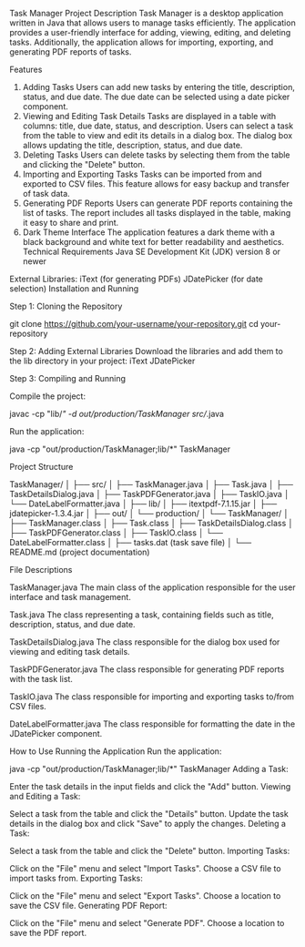 Task Manager
Project Description
Task Manager is a desktop application written in Java that allows users to manage tasks efficiently. The application provides a user-friendly interface for adding, viewing, editing, and deleting tasks. Additionally, the application allows for importing, exporting, and generating PDF reports of tasks.

Features
1. Adding Tasks
Users can add new tasks by entering the title, description, status, and due date.
The due date can be selected using a date picker component.
2. Viewing and Editing Task Details
Tasks are displayed in a table with columns: title, due date, status, and description.
Users can select a task from the table to view and edit its details in a dialog box.
The dialog box allows updating the title, description, status, and due date.
3. Deleting Tasks
Users can delete tasks by selecting them from the table and clicking the "Delete" button.
4. Importing and Exporting Tasks
Tasks can be imported from and exported to CSV files.
This feature allows for easy backup and transfer of task data.
5. Generating PDF Reports
Users can generate PDF reports containing the list of tasks.
The report includes all tasks displayed in the table, making it easy to share and print.
6. Dark Theme Interface
The application features a dark theme with a black background and white text for better readability and aesthetics.
Technical Requirements
Java SE Development Kit (JDK) version 8 or newer

External Libraries:
iText (for generating PDFs)
JDatePicker (for date selection)
Installation and Running

Step 1: Cloning the Repository

git clone https://github.com/your-username/your-repository.git
cd your-repository

Step 2: Adding External Libraries
Download the libraries and add them to the lib directory in your project:
iText
JDatePicker

Step 3: Compiling and Running

Compile the project:

javac -cp "lib/*" -d out/production/TaskManager src/*.java

Run the application:

java -cp "out/production/TaskManager;lib/*" TaskManager


Project Structure

TaskManager/
│
├── src/
│   ├── TaskManager.java
│   ├── Task.java
│   ├── TaskDetailsDialog.java
│   ├── TaskPDFGenerator.java
│   ├── TaskIO.java
│   └── DateLabelFormatter.java
│
├── lib/
│   ├── itextpdf-7.1.15.jar
│   ├── jdatepicker-1.3.4.jar
│
├── out/
│   └── production/
│       └── TaskManager/
│           ├── TaskManager.class
│           ├── Task.class
│           ├── TaskDetailsDialog.class
│           ├── TaskPDFGenerator.class
│           ├── TaskIO.class
│           └── DateLabelFormatter.class
│
├── tasks.dat (task save file)
│
└── README.md (project documentation)

File Descriptions

TaskManager.java
The main class of the application responsible for the user interface and task management.

Task.java
The class representing a task, containing fields such as title, description, status, and due date.

TaskDetailsDialog.java
The class responsible for the dialog box used for viewing and editing task details.

TaskPDFGenerator.java
The class responsible for generating PDF reports with the task list.

TaskIO.java
The class responsible for importing and exporting tasks to/from CSV files.

DateLabelFormatter.java
The class responsible for formatting the date in the JDatePicker component.

How to Use
Running the Application
Run the application:

java -cp "out/production/TaskManager;lib/*" TaskManager
Adding a Task:

Enter the task details in the input fields and click the "Add" button.
Viewing and Editing a Task:

Select a task from the table and click the "Details" button.
Update the task details in the dialog box and click "Save" to apply the changes.
Deleting a Task:

Select a task from the table and click the "Delete" button.
Importing Tasks:

Click on the "File" menu and select "Import Tasks".
Choose a CSV file to import tasks from.
Exporting Tasks:

Click on the "File" menu and select "Export Tasks".
Choose a location to save the CSV file.
Generating PDF Report:

Click on the "File" menu and select "Generate PDF".
Choose a location to save the PDF report.
